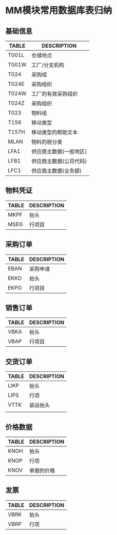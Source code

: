  # MM模块常用数据库表归纳

## 基础信息

| TABLE | DESCRIPTION            |
| ----- | ---------------------- |
| T001L | 仓储地点               |
| T001W | 工厂/分支机构          |
| T024  | 采购组                 |
| T024E | 采购组织               |
| T024W | 工厂的有效采购组织     |
| T024Z | 采购组织               |
| T023  | 物料组                 |
| T156  | 移动类型               |
| T157H | 移动类型的帮助文本     |
| MLAN  | 物料的税分类           |
| LFA1  | 供应商主数据(一般地区) |
| LFB1  | 供应商主数据(公司代码) |
| LFC1  | 供应商主数据(业务额)   |



## 物料凭证

| TABLE | DESCRIPTION |
| ----- | ----------- |
| MKPF  | 抬头        |
| MSEG  | 行项目      |



## 采购订单

| TABLE | DESCRIPTION |
| ----- | ----------- |
| EBAN  | 采购申请    |
| EKKO  | 抬头        |
| EKPO  | 行项目      |



## 销售订单

| TABLE | DESCRIPTION |
| ----- | ----------- |
| VBKA  | 抬头        |
| VBAP  | 行项目      |



## 交货订单

| TABLE | DESCRIPTION |
| ----- | ----------- |
| LIKP  | 抬头        |
| LIPS  | 行项        |
| VTTK  | 装运抬头    |
|       |             |



## 价格数据

| TABLE | DESCRIPTION |
| ----- | ----------- |
| KNOH  | 抬头        |
| KNOP  | 行项        |
| KNOV  | 单据的价格  |



## 发票

| TABLE | DESCRIPTION |
| ----- | ----------- |
| VBRK  | 抬头        |
| VBRP  | 行项        |


